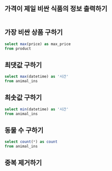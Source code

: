 ## 가격이 제일 비싼 식품의 정보 출력하기
```sql
```
## 가장 비싼 상품 구하기
```sql
select max(price) as max_price
from product
```
## 최댓값 구하기
```sql
select max(datetime) as '시간'
from animal_ins
```
## 최솟값 구하기
```sql
select min(datetime) as '시간'
from animal_ins
```
## 동물 수 구하기
```sql
select count(*) as count
from animal_ins
```
## 중복 제거하기
```sql
```
